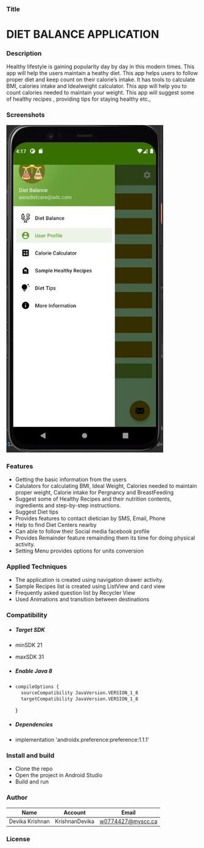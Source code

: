 
### Title

# **DIET BALANCE APPLICATION**

### Description

Healthy lifestyle is gaining popularity day by day in this modern times. This app will help the users maintain a heathy diet. 
This app helps users to follow proper diet and keep count on their calorie’s intake. It has tools to calculate BMI, calories intake and Idealweight calculator.
 This app will help you to count calories needed to maintain your weight. This app will suggest some of healthy recipes , providing tips for staying healthy etc.,

### Screenshots

![navigation](/app/screenshots/screen1.png)


### Features

* Getting the basic information from the users 
* Calulators for calculating BMI, Ideal Weight, Calories needed to maintain proper weight, Calorie intake for Pergnancy and BreastFeeding
* Suggest some of Healthy Recipes and their nutrition contents, ingredients and step-by-step instructions.
* Suggest Diet tips 
* Provides features to contact dietician by SMS, Email, Phone
* Help to find Diet Centers nearby
* Can able to follow their Social media facebook profile
* Provides Remainder feature remainding them its time for doing physical activity.
* Setting Menu provides options for units conversion

### Applied Techniques

* The application is created using navigation drawer activity.
* Sample Recipes list is created using ListView and card view
* Frequently asked question list by Recycler View
* Used Animations and transition between destinations

### Compatibility

* ##### Target SDK 
* minSDK 21
* maxSDK 31

* ##### Enable Java 8
*     compileOptions {
        sourceCompatibility JavaVersion.VERSION_1_8
        targetCompatibility JavaVersion.VERSION_1_8
    }
* ##### Dependencies
*   implementation 'androidx.preference:preference:1.1.1'


### Install and build

* Clone the repo
* Open the project in Android Studio
* Build and run


### Author

| 		Name      |     Account    |      Email         |
| ---------------- | ------------- | ------------------ |
| Devika Krishnan | KrishnanDevika |  w0774427@myscc.ca |


### License 


